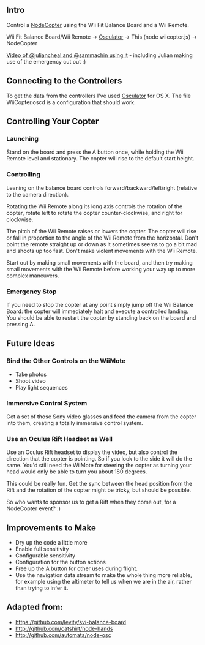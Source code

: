 ## Intro

Control a [NodeCopter](http://nodecopter.com) using the Wii Fit Balance Board and a Wii Remote.

Wii Fit Balance Board/Wii Remote -> [Osculator](http://www.osculator.net) -> This (node wiicopter.js) -> NodeCopter

[Video of @juliancheal and @sammachin using it](http://telly.com/A56FVW) - including Julian making use of the emergency cut out :)

## Connecting to the Controllers

To get the data from the controllers I've used [Osculator](http://www.osculator.net) for OS X. The file WiiCopter.oscd is a configuration that should work.

## Controlling Your Copter

### Launching

Stand on the board and press the A button once, while holding the Wii Remote level and stationary. The copter will rise to the default start height.

### Controlling

Leaning on the balance board controls forward/backward/left/right (relative to the camera direction).

Rotating the Wii Remote along its long axis controls the rotation of the copter, rotate left to rotate the copter counter-clockwise, and right for clockwise.

The pitch of the Wii Remote raises or lowers the copter. The copter will rise or fall in proportion to the angle of the Wii Remote from the horizontal. Don't point the remote straight up or down as it sometimes seems to go a bit mad and shoots up too fast. Don't make violent movements with the Wii Remote.

Start out by making small movements with the board, and then try making small movements with the Wii Remote before working your way up to more complex maneuvers.

### Emergency Stop

If you need to stop the copter at any point simply jump off the Wii Balance Board: the copter will immediately halt and execute a controlled landing.  You should be able to restart the copter by standing back on the board and pressing A.


## Future Ideas

### Bind the Other Controls on the WiiMote

* Take photos
* Shoot video
* Play light sequences

### Immersive Control System

Get a set of those Sony video glasses and feed the camera from the copter into them, creating a totally immersive control system.

### Use an Oculus Rift Headset as Well

Use an Oculus Rift headset to display the video, but also control the direction that the copter is pointing. So if you look to the side it will do the same. You'd still need the WiiMote for steering the copter as turning your head would only be able to turn you about 180 degrees.

This could be really fun. Get the sync between the head position from the Rift and the rotation of the copter might be tricky, but should be possible.

So who wants to sponsor us to get a Rift when they come out, for a NodeCopter event? :)

## Improvements to Make

* Dry up the code a little more
* Enable full sensitivity
* Configurable sensitivity
* Configuration for the button actions
* Free up the A button for other uses during flight.
* Use the navigation data stream to make the whole thing more reliable, for example using the altimeter to tell us when we are in the air, rather than trying to infer it.

## Adapted from:

* https://github.com/levity/svi-balance-board
* http://github.com/catshirt/node-hands
* http://github.com/automata/node-osc